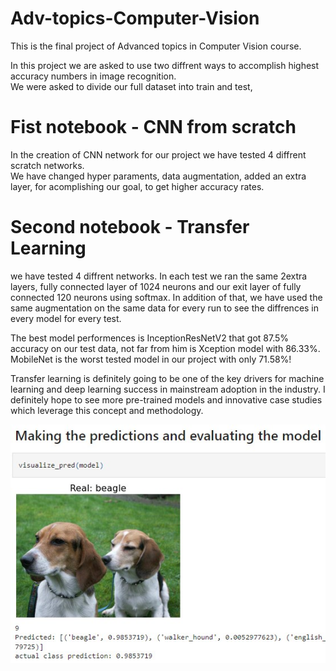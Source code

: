 # Adv-topics-Computer-Vision
This is the final project of Advanced topics in Computer Vision course. <br>

In this project we are asked to use two diffrent ways to accomplish highest accuracy numbers in image recognition. <br>
We were asked to divide our full dataset into train and test,

# Fist notebook - CNN from scratch <br>
In the creation of CNN network for our project we have tested 4 diffrent scratch networks. <br>
We have changed hyper paraments, data augmentation, added an extra layer, for acomplishing our goal, to get higher accuracy rates.

# Second notebook - Transfer Learning <br>

we have tested 4 diffrent networks.
In each test we ran the same 2extra layers, fully connected layer of 1024 neurons and our exit layer of fully connected 120 neurons using softmax.
In addition of that, we have used the same augmentation on the same data for every run to see the diffrences in every model for every test.

The best model performences is InceptionResNetV2 that got 87.5% accuracy on our test data, not far from him is Xception model with 86.33%.
MobileNet is the worst tested model in our project with only 71.58%! <br>

Transfer learning is definitely going to be one of the key drivers for machine learning and deep learning success in mainstream adoption in the industry. I definitely hope to see more pre-trained models and innovative case studies which leverage this concept and methodology. 

<img src="https://github.com/idozemel/Adv-topics-Computer-Vision/blob/main/class_pred.jpg" alt="class_pred"/>

